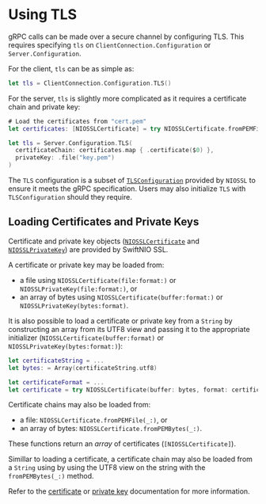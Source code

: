 # Using TLS

gRPC calls can be made over a secure channel by configuring TLS. This requires
specifying `tls` on `ClientConnection.Configuration` or
`Server.Configuration`.

For the client, `tls` can be as simple as:

```swift
let tls = ClientConnection.Configuration.TLS()
```

For the server, `tls` is slightly more complicated as it requires a certificate
chain and private key:

```swift
# Load the certificates from "cert.pem"
let certificates: [NIOSSLCertificate] = try NIOSSLCertificate.fromPEMFile("cert.pem")

let tls = Server.Configuration.TLS(
  certificateChain: certificates.map { .certificate($0) },
  privateKey: .file("key.pem")
)
```

The `TLS` configuration is a subset of [`TLSConfiguration`][nio-ref-tlsconfig]
provided by `NIOSSL` to ensure it meets the gRPC specification. Users may also
initialize `TLS` with `TLSConfiguration` should they require.

## Loading Certificates and Private Keys

Certificate and private key objects ([`NIOSSLCertificate`][nio-ref-tlscert] and
[`NIOSSLPrivateKey`][nio-ref-privatekey]) are provided by SwiftNIO SSL.

A certificate or private key may be loaded from:
- a file using `NIOSSLCertificate(file:format:)` or `NIOSSLPrivateKey(file:format:)`, or
- an array of bytes using `NIOSSLCertificate(buffer:format:)` or `NIOSSLPrivateKey(bytes:format)`.

It is also possible to load a certificate or private key from a `String` by
constructing an array from its UTF8 view and passing it to the appropriate
initializer (`NIOSSLCertificate(buffer:format)` or
`NIOSSLPrivateKey(bytes:format:)`):

```swift
let certificateString = ...
let bytes: = Array(certificateString.utf8)

let certificateFormat = ...
let certificate = try NIOSSLCertificate(buffer: bytes, format: certificateFormat)
```

Certificate chains may also be loaded from:

- a file: `NIOSSLCertificate.fromPEMFile(_:)`, or
- an array of bytes: `NIOSSLCertificate.fromPEMBytes(_:)`.

These functions return an _array_ of certificates (`[NIOSSLCertificate]`).

Simillar to loading a certificate, a certificate chain may also be loaded from
a `String` using by using the UTF8 view on the string with the
`fromPEMBytes(_:)` method.

Refer to the [certificate][nio-ref-tlscert] or [private
key][nio-ref-privatekey] documentation for more information.

[nio-ref-privatekey]: https://apple.github.io/swift-nio-ssl/docs/current/NIOSSL/Classes/NIOSSLPrivateKey.html
[nio-ref-tlscert]: https://apple.github.io/swift-nio-ssl/docs/current/NIOSSL/Classes/NIOSSLCertificate.html
[nio-ref-tlsconfig]: https://apple.github.io/swift-nio-ssl/docs/current/NIOSSL/Structs/TLSConfiguration.html
